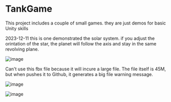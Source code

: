 # TankGame
This project includes a couple of small games. they are just demos for basic Unity skills

2023-12-11
this is one demonstrated the solar system. if you adjust the orintation of the star, the 
planet will follow the axis and stay in the same revolving plane.

![image](https://github.com/tech26z/tech26z.github.io/blob/main/Photo/pic9.jpg)

Can't use this fbx file because it will incure a large file. The file itself is 45M, but when pushes
it to Github, it generates a big file warning message.

![image](https://github.com/tech26z/tech26z.github.io/blob/main/Photo/pic10.jpg)

![image](https://github.com/tech26z/tech26z.github.io/blob/main/Photo/pic11.png)


